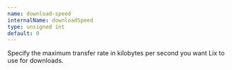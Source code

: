 ```yaml
---
name: download-speed
internalName: downloadSpeed
type: unsigned int
default: 0
---
```

Specify the maximum transfer rate in kilobytes per second you want
Lix to use for downloads.
